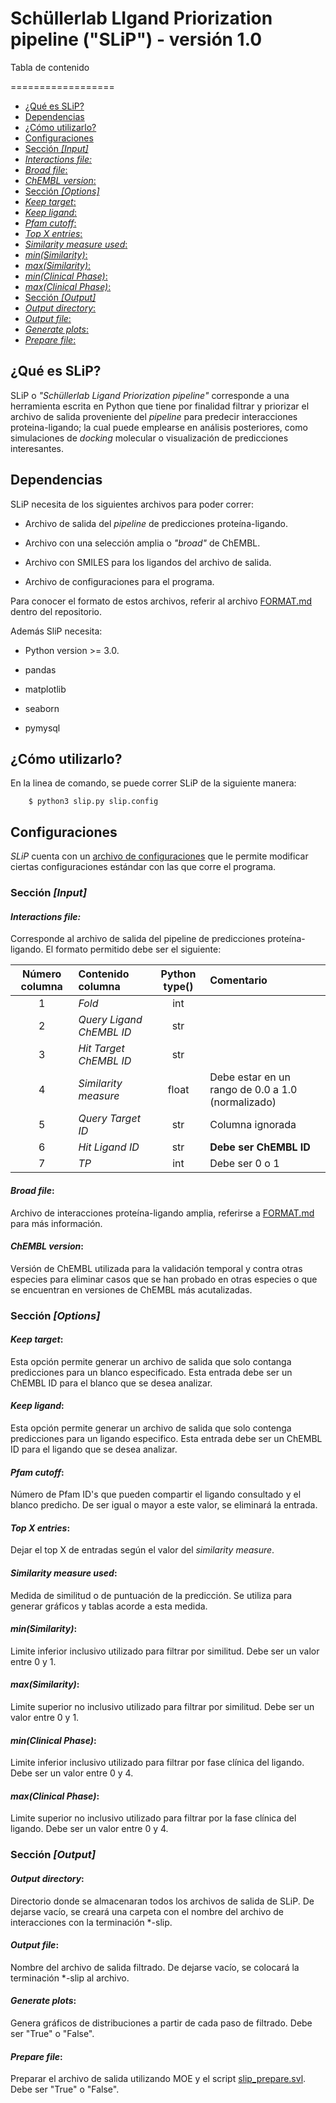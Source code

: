 # Schüllerlab LIgand Priorization pipeline ("SLiP") - versión 1.0

Tabla de contenido

==================
* [¿Qué es SLiP?](#qué-es-slip)
* [Dependencias](#dependencias)
* [¿Cómo utilizarlo?](#cómo-utilizarlo)
* [Configuraciones](#configuraciones)
 * [Sección <em>[Input]</em>](#sección-input)
  * [<em>Interactions file:</em>](#interactions-file)
  * [<em>Broad file</em>:](#broad-file)
  * [<em>ChEMBL version</em>:](#chembl-version)
 * [Sección <em>[Options]</em>](#sección-options)
  * [<em>Keep target</em>:](#keep-target)
  * [<em>Keep ligand</em>:](#keep-ligand)
  * [<em>Pfam cutoff</em>:](#pfam-cutoff)
  * [<em>Top X entries</em>:](#top-x-entries)
  * [<em>Similarity measure used</em>:](#similarity-measure-used)
  * [<em>min(Similarity)</em>:](#minsimilarity)
  * [<em>max(Similarity)</em>:](#maxsimilarity)
  * [<em>min(Clinical Phase)</em>:](#minclinical-phase)
  * [<em>max(Clinical Phase)</em>:](#maxclinical-phase)
 * [Sección <em>[Output]</em>](#sección-output)
  * [<em>Output directory</em>:](#output-directory)
  * [<em>Output file</em>:](#output-file)
  * [<em>Generate plots</em>:](#generate-plots)
  * [<em>Prepare file</em>:](#prepare-file)


## ¿Qué es SLiP?

SLiP o _"Schüllerlab Ligand Priorization pipeline"_ corresponde a una herramienta escrita en Python que tiene por finalidad filtrar y priorizar el archivo de salida proveniente del _pipeline_ para predecir interacciones proteina-ligando; la cual puede emplearse en análisis posteriores, como simulaciones de _docking_ molecular o visualización de predicciones interesantes.

## Dependencias

SLiP necesita de los siguientes archivos para poder correr:

- Archivo de salida del _pipeline_ de predicciones proteína-ligando.

- Archivo con una selección amplia o _"broad"_ de ChEMBL.

- Archivo con SMILES para los ligandos del archivo de salida.

- Archivo de configuraciones para el programa.

Para conocer el formato de estos archivos, referir al archivo [FORMAT.md](FORMAT.md) dentro del repositorio.

Además SliP necesita:

- Python version >= 3.0.

- pandas

- matplotlib

- seaborn

- pymysql

## ¿Cómo utilizarlo?

En la linea de comando, se puede correr SLiP de la siguiente manera:

        $ python3 slip.py slip.config

## Configuraciones

_SLiP_ cuenta con un [archivo de configuraciones](slip.ini) que le permite modificar ciertas configuraciones estándar con las que corre el programa.

### Sección _[Input]_

#### _Interactions file:_ 
Corresponde al archivo de salida del pipeline de predicciones proteína-ligando. El formato permitido debe ser el siguiente:

| Número columna | Contenido columna | Python type() | Comentario |
|:--------------:|:------------------|:-------------:|:-----------|
| 1 | _Fold_| int | |
| 2 | _Query Ligand ChEMBL ID_ | str | |
| 3 | _Hit Target ChEMBL ID_ | str | |
| 4 | _Similarity measure_ | float | Debe estar en un rango de 0.0 a 1.0 (normalizado) |
| 5 | _Query Target ID_ | str | Columna ignorada |
| 6 | _Hit Ligand ID_  | str | **Debe ser ChEMBL ID** |
| 7 | _TP_ | int | Debe ser 0 o 1 |

#### _Broad file_: 
Archivo de interacciones proteína-ligando amplia, referirse a [FORMAT.md](FORMAT.md) para más información.

#### _ChEMBL version_: 
Versión de ChEMBL utilizada para la validación temporal y contra otras especies para eliminar casos que se han probado en otras especies o que se encuentran en versiones de ChEMBL más acutalizadas.

### Sección _[Options]_

#### _Keep target_:
Esta opción permite generar un archivo de salida que solo contanga predicciones para un blanco especificado. Esta entrada debe ser un ChEMBL ID para el blanco que se desea analizar.

#### _Keep ligand_: 
Esta opción permite generar un archivo de salida que solo contenga predicciones para un ligando especifico. Esta entrada debe ser un ChEMBL ID para el ligando que se desea analizar.

#### _Pfam cutoff_: 
Número de Pfam ID's que pueden compartir el ligando consultado y el blanco predicho. De ser igual o mayor a este valor, se eliminará la entrada.

#### _Top X entries_: 
Dejar el top X de entradas según el valor del _similarity measure_.

#### _Similarity measure used_: 
Medida de similitud o de puntuación de la predicción. Se utiliza para generar gráficos y tablas acorde a esta medida.

#### _min(Similarity)_: 
Limite inferior inclusivo utilizado para filtrar por similitud. Debe ser un valor entre 0 y 1.

#### _max(Similarity)_: 
Limite superior no inclusivo utilizado para filtrar por similitud. Debe ser un valor entre 0 y 1.

#### _min(Clinical Phase)_: 
Limite inferior inclusivo utilizado para filtrar por fase clínica del ligando. Debe ser un valor entre 0 y 4.

#### _max(Clinical Phase)_: 
Limite superior no inclusivo utilizado para filtrar por la fase clínica del ligando. Debe ser un valor entre 0 y 4.

### Sección _[Output]_

#### _Output directory_: 
Directorio donde se almacenaran todos los archivos de salida de SLiP. De dejarse vacío, se creará una carpeta con el nombre del archivo de interacciones con la terminación \*-slip.

#### _Output file_: 
Nombre del archivo de salida filtrado. De dejarse vacío, se colocará la terminación \*-slip al archivo.

#### _Generate plots_: 
Genera gráficos de distribuciones a partir de cada paso de filtrado. Debe ser "True" o "False".

#### _Prepare file_: 
Preparar el archivo de salida utilizando MOE y el script [slip\_prepare.svl](slip\_prepare.svl). Debe ser "True" o "False".
